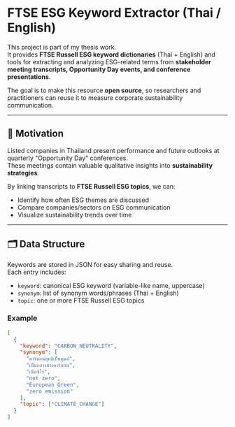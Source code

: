 # FTSE ESG Keyword Extractor (Thai / English)

This project is part of my thesis work.  
It provides **FTSE Russell ESG keyword dictionaries** (Thai + English) and tools for extracting and analyzing ESG-related terms from **stakeholder meeting transcripts, Opportunity Day events, and conference presentations**.  

The goal is to make this resource **open source**, so researchers and practitioners can reuse it to measure corporate sustainability communication.

---

## 🎯 Motivation

Listed companies in Thailand present performance and future outlooks at quarterly "Opportunity Day" conferences.  
These meetings contain valuable qualitative insights into **sustainability strategies**.  

By linking transcripts to **FTSE Russell ESG topics**, we can:

- Identify how often ESG themes are discussed
- Compare companies/sectors on ESG communication
- Visualize sustainability trends over time

---

## 🗂️ Data Structure

Keywords are stored in JSON for easy sharing and reuse.  
Each entry includes:

- `keyword`: canonical ESG keyword (variable-like name, uppercase)
- `synonym`: list of synonym words/phrases (Thai + English)
- `topic`: one or more FTSE Russell ESG topics

### Example

```json
[
  {
    "keyword": "CARBON_NEUTRALITY",
    "synonym": [
      "คาร์บอนสุทธิเป็นศูนย์",
      "เป็นกลางทางคาร์บอน",
      "เน็ตซีโร่",
      "net zero",
      "European Green",
      "zero emission"
    ],
    "topic": ["CLIMATE_CHANGE"]
  }
]
